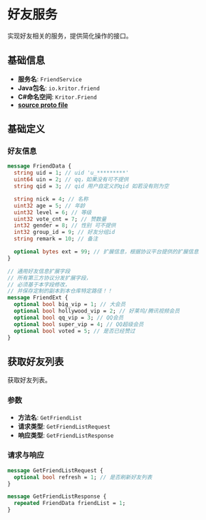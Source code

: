 # 好友服务

实现好友相关的服务，提供简化操作的接口。

## 基础信息

- **服务名**: `FriendService`
- **Java包名**: `io.kritor.friend`
- **C#命名空间**: `Kritor.Friend`
- **[source proto file](/protos/src/main/proto/kritor/friend/friend.proto)**

## 基础定义

### 好友信息

```protobuf
message FriendData {
  string uid = 1; // uid 'u_*********'
  uint64 uin = 2; // qq，如果没有可不提供
  string qid = 3; // qid 用户自定义的qid 如若没有则为空

  string nick = 4; // 名称
  uint32 age = 5; // 年龄
  uint32 level = 6; // 等级
  uint32 vote_cnt = 7; // 赞数量
  int32 gender = 8; // 性别 可不提供
  int32 group_id = 9; // 好友分组id
  string remark = 10; // 备注

  optional bytes ext = 99; // 扩展信息，根据协议平台提供的扩展信息
}

// 通用好友信息扩展字段
// 所有第三方协议分发扩展字段，
// 必须基于本字段修改，
// 并保存定制的副本到本仓库特定路径！！
message FriendExt {
  optional bool big_vip = 1; // 大会员
  optional bool hollywood_vip = 2; // 好莱坞/腾讯视频会员
  optional bool qq_vip = 3; // QQ会员
  optional bool super_vip = 4; // QQ超级会员
  optional bool voted = 5; // 是否已经赞过
}
```

## 获取好友列表

获取好友列表。

### 参数

- **方法名**: `GetFriendList`
- **请求类型**: `GetFriendListRequest`
- **响应类型**: `GetFriendListResponse`

### 请求与响应

```protobuf
message GetFriendListRequest {
  optional bool refresh = 1; // 是否刷新好友列表
}

message GetFriendListResponse {
  repeated FriendData friendList = 1;
}
```